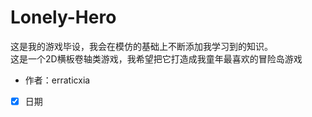 # Lonely-Hero
这是我的游戏毕设，我会在模仿的基础上不断添加我学习到的知识。  
这是一个2D横板卷轴类游戏，我希望把它打造成我童年最喜欢的冒险岛游戏  
- 作者：erraticxia  
- [x] 日期
